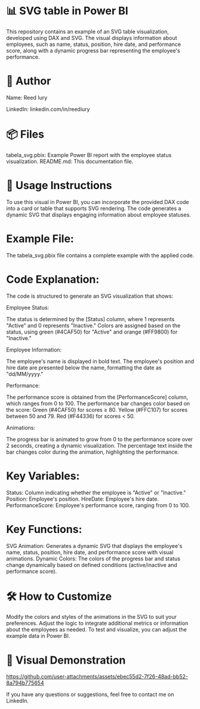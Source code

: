 📊 SVG table in Power BI
=

This repository contains an example of an SVG table visualization, developed using DAX and SVG. The visual displays information about employees, such as name, status, position, hire date, and performance score, along with a dynamic progress bar representing the employee's performance.

👤 Author
=

Name: Reed Iury

LinkedIn: linkedin.com/in/reediury

📦 Files
=

tabela_svg.pbix: Example Power BI report with the employee status visualization.
README.md: This documentation file.

🚀 Usage Instructions
=

To use this visual in Power BI, you can incorporate the provided DAX code into a card or table that supports SVG rendering. The code generates a dynamic SVG that displays engaging information about employee statuses.

Example File:
=

The tabela_svg.pbix file contains a complete example with the applied code.

Code Explanation:
= 
The code is structured to generate an SVG visualization that shows:

Employee Status:

The status is determined by the [Status] column, where 1 represents "Active" and 0 represents "Inactive."
Colors are assigned based on the status, using green (#4CAF50) for "Active" and orange (#FF9800) for "Inactive."

Employee Information:

The employee's name is displayed in bold text.
The employee's position and hire date are presented below the name, formatting the date as "dd/MM/yyyy."

Performance:

The performance score is obtained from the [PerformanceScore] column, which ranges from 0 to 100.
The performance bar changes color based on the score:
Green (#4CAF50) for scores ≥ 80.
Yellow (#FFC107) for scores between 50 and 79.
Red (#F44336) for scores < 50.

Animations:

The progress bar is animated to grow from 0 to the performance score over 2 seconds, creating a dynamic visualization.
The percentage text inside the bar changes color during the animation, highlighting the performance.

Key Variables:
=

Status: Column indicating whether the employee is "Active" or "Inactive."
Position: Employee's position.
HireDate: Employee's hire date.
PerformanceScore: Employee's performance score, ranging from 0 to 100.

Key Functions:
=

SVG Animation: Generates a dynamic SVG that displays the employee's name, status, position, hire date, and performance score with visual animations.
Dynamic Colors: The colors of the progress bar and status change dynamically based on defined conditions (active/inactive and performance score).

🛠 How to Customize
=

Modify the colors and styles of the animations in the SVG to suit your preferences.
Adjust the logic to integrate additional metrics or information about the employees as needed.
To test and visualize, you can adjust the example data in Power BI.

🌟 Visual Demonstration
=

https://github.com/user-attachments/assets/ebec55d2-7f26-48ad-bb52-8a794b775654


If you have any questions or suggestions, feel free to contact me on LinkedIn.
